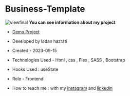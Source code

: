 # Business-Template
![viewfinal](https://github.com/ladan-hazrati-web/business-template/assets/119695832/b75ac888-9e39-486a-8fb6-cdfc7088fb5d)
**You can see information about my project**

- [Demo Project]( https://ladan-hazrati-web.github.io/business-template/)

- Developed by ladan hazrati

- Created - 2023-09-15

- Technologies Used - Html , css , Flex , SASS , Bootstrap

- Hooks Used : useState 

- Role - Frontend

- How to reach me : with my [instagram](https://www.instagram.com/ladan_hazrati_web) and [linkedin](https://www.linkedin.com/in/ladan-hazrati-web)
